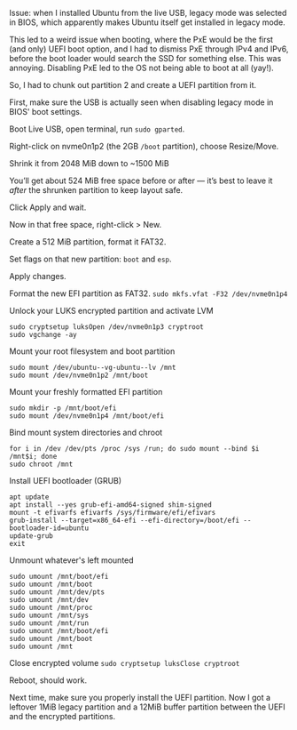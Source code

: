 Issue: when I installed Ubuntu from the live USB, legacy mode was selected in BIOS, which apparently makes Ubuntu itself get installed in legacy mode. 

This led to a weird issue when booting, where the PxE would be the first (and only) UEFI boot option, and I had to dismiss PxE through IPv4 and IPv6, before the boot loader would search the SSD for something else. This was annoying. Disabling PxE led to the OS not being able to boot at all (yay!).

So, I had to chunk out partition 2 and create a UEFI partition from it.

First, make sure the USB is actually seen when disabling legacy mode in BIOS' boot settings.

Boot Live USB, open terminal, run `sudo gparted`.

Right-click on nvme0n1p2 (the 2GB `/boot` partition), choose Resize/Move.

Shrink it from 2048 MiB down to ~1500 MiB

You’ll get about 524 MiB free space before or after — it’s best to leave it _after_ the shrunken partition to keep layout safe.

Click Apply and wait.

Now in that free space, right-click > New.

Create a 512 MiB partition, format it FAT32.

Set flags on that new partition: `boot` and `esp`.

Apply changes.

Format the new EFI partition as FAT32.
`sudo mkfs.vfat -F32 /dev/nvme0n1p4`

Unlock your LUKS encrypted partition and activate LVM
```
sudo cryptsetup luksOpen /dev/nvme0n1p3 cryptroot
sudo vgchange -ay
```

Mount your root filesystem and boot partition
```
sudo mount /dev/ubuntu--vg-ubuntu--lv /mnt
sudo mount /dev/nvme0n1p2 /mnt/boot
```

Mount your freshly formatted EFI partition
```
sudo mkdir -p /mnt/boot/efi
sudo mount /dev/nvme0n1p4 /mnt/boot/efi
```

Bind mount system directories and chroot
```
for i in /dev /dev/pts /proc /sys /run; do sudo mount --bind $i /mnt$i; done
sudo chroot /mnt
```
Install UEFI bootloader (GRUB)
```
apt update
apt install --yes grub-efi-amd64-signed shim-signed
mount -t efivarfs efivarfs /sys/firmware/efi/efivars
grub-install --target=x86_64-efi --efi-directory=/boot/efi --bootloader-id=ubuntu
update-grub
exit
```
Unmount whatever's left mounted
```
sudo umount /mnt/boot/efi
sudo umount /mnt/boot
sudo umount /mnt/dev/pts  
sudo umount /mnt/dev  
sudo umount /mnt/proc  
sudo umount /mnt/sys  
sudo umount /mnt/run  
sudo umount /mnt/boot/efi  
sudo umount /mnt/boot
sudo umount /mnt
```
Close encrypted volume
`sudo cryptsetup luksClose cryptroot`

Reboot, should work.

Next time, make sure you properly install the UEFI partition. Now I got a leftover 1MiB legacy partition and a 12MiB buffer partition between the UEFI and the encrypted partitions.